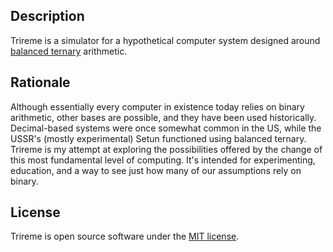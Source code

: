 ## Description

Trireme is a simulator for a hypothetical computer system designed around [balanced ternary](https://en.wikipedia.org/Balanced_ternary) arithmetic.

## Rationale

Although essentially every computer in existence today relies on binary arithmetic, other bases are possible, and they have been used historically. Decimal-based systems were once somewhat common in the US, while the USSR's (mostly experimental) Setun functioned using balanced ternary. Trireme is my attempt at exploring the possibilities offered by the change of this most fundamental level of computing. It's intended for experimenting, education, and a way to see just how many of our assumptions rely on binary.

## License

Trireme is open source software under the [MIT license](LICENSE).
